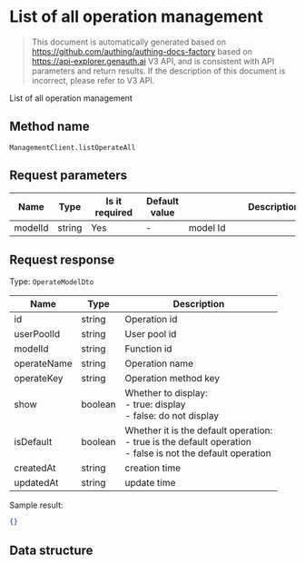 # List of all operation management

<!--
Warning⚠️:
Do not modify this document directly,
https://github.com/Authing/authing-docs-factory
Use this project to generate
-->

<LastUpdated />

> This document is automatically generated based on https://github.com/authing/authing-docs-factory based on https://api-explorer.genauth.ai V3 API, and is consistent with API parameters and return results. If the description of this document is incorrect, please refer to V3 API.

List of all operation management

## Method name

`ManagementClient.listOperateAll`

## Request parameters

| Name    | Type   | <div style="width:80px">Is it required</div> | <div style="width:60px">Default value</div> | <div style="width:300px">Description</div> | <div style="width:200px">Sample value</div> |
| ------- | ------ | -------------------------------------------- | ------------------------------------------- | ------------------------------------------ | ------------------------------------------- |
| modelId | string | Yes                                          | -                                           | model Id                                   |                                             |

## Request response

Type: `OperateModelDto`

| Name        | Type    | Description                                                                                                           |
| ----------- | ------- | --------------------------------------------------------------------------------------------------------------------- |
| id          | string  | Operation id                                                                                                          |
| userPoolId  | string  | User pool id                                                                                                          |
| modelId     | string  | Function id                                                                                                           |
| operateName | string  | Operation name                                                                                                        |
| operateKey  | string  | Operation method key                                                                                                  |
| show        | boolean | Whether to display:<br> - true: display<br> - false: do not display<br>                                               |
| isDefault   | boolean | Whether it is the default operation:<br> - true is the default operation<br> - false is not the default operation<br> |
| createdAt   | string  | creation time                                                                                                         |
| updatedAt   | string  | update time                                                                                                           |

Sample result:

```json
{}
```

## Data structure
